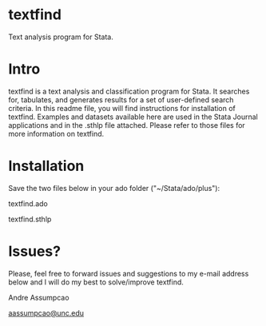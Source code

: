 # textfind
Text analysis program for Stata.

# Intro
textfind is a text analysis and classification program for Stata. It searches for, tabulates, and generates results for a set of user-defined search criteria. In this readme file, you will find instructions for installation of textfind. Examples and datasets available here are used in the Stata Journal applications and in the .sthlp file attached. Please refer to those files for more information on textfind.

# Installation
Save the two files below in your ado folder ("~/Stata/ado/plus"):

textfind.ado

textfind.sthlp

# Issues?
Please, feel free to forward issues and suggestions to my e-mail address below and I will do my best to solve/improve textfind.

Andre Assumpcao

<aassumpcao@unc.edu>
